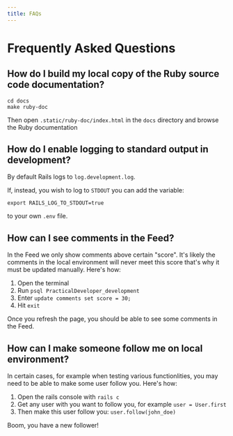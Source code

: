 ```yaml
---
title: FAQs
---
```


# Frequently Asked Questions

## How do I build my local copy of the Ruby source code documentation?

```shell
cd docs
make ruby-doc
```

Then open `.static/ruby-doc/index.html` in the `docs` directory and browse the
Ruby documentation

## How do I enable logging to standard output in development?

By default Rails logs to `log.development.log`.

If, instead, you wish to log to `STDOUT` you can add the variable:

```shell
export RAILS_LOG_TO_STDOUT=true
```

to your own `.env` file.

## How can I see comments in the Feed?

In the Feed we only show comments above certain "score". It's likely the
comments in the local environment will never meet this score that's why it must
be updated manually. Here's how:

1. Open the terminal
2. Run `psql PracticalDeveloper_development`
3. Enter `update comments set score = 30;`
4. Hit `exit`

Once you refresh the page, you should be able to see some comments in the Feed.

## How can I make someone follow me on local environment?

In certain cases, for example when testing various functionlities, you may need
to be able to make some user follow you. Here's how:

1. Open the rails console with `rails c`
2. Get any user with you want to follow you, for example `user = User.first`
3. Then make this user follow you: `user.follow(john_doe)`

Boom, you have a new follower!

